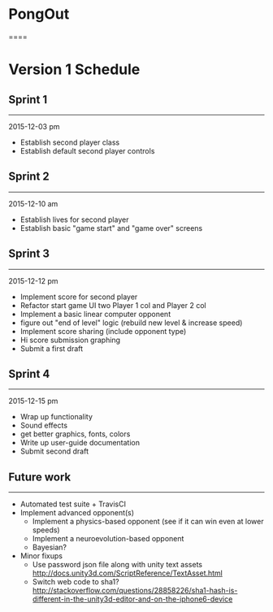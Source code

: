 PongOut
====
====

Version 1 Schedule
====


Sprint 1
----
----

2015-12-03 pm
   * Establish second player class
   * Establish default second player controls

Sprint 2
----
----

2015-12-10 am

   * Establish lives for second player
   * Establish basic "game start" and "game over" screens

Sprint 3
----
----

2015-12-12 pm

   * Implement score for second player
   * Refactor start game UI two Player 1 col and Player 2 col
   * Implement a basic linear computer opponent
   * figure out "end of level" logic (rebuild new level & increase speed)
   * Implement score sharing (include opponent type)
   * Hi score submission graphing
   * Submit a first draft


Sprint 4
----
----

2015-12-15 pm

   * Wrap up functionality
   * Sound effects
   * get better graphics, fonts, colors
   * Write up user-guide documentation
   * Submit second draft


Future work
----
----

   * Automated test suite + TravisCI
   * Implement advanced opponent(s)
      * Implement a physics-based opponent (see if it can win even at lower speeds)
      * Implement a neuroevolution-based opponent
      * Bayesian?
   * Minor fixups
      * Use password json file along with unity text assets  http://docs.unity3d.com/ScriptReference/TextAsset.html
      * Switch web code to sha1? http://stackoverflow.com/questions/28858226/sha1-hash-is-different-in-the-unity3d-editor-and-on-the-iphone6-device